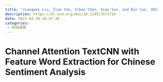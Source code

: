 ```yaml
---
title: 'Jiangwei Liu, Zian Yan, Sibao Chen, Xiao Sun, and Bin Luo. 2023. Channel Attention TextCNN with Feature Word Extraction for Chinese Sentiment Analysis. ACM Trans. Asian Low-Resour. Lang. Inf. Process. 22, 4, Article 100 (April 2023), 23 pages.'
description: https://dl.acm.org/doi/10.1145/3571716
date: 2023-04-30 16:47:39
categories:
 - 科研成果
---
```

# Channel Attention TextCNN with Feature Word Extraction for Chinese Sentiment Analysis